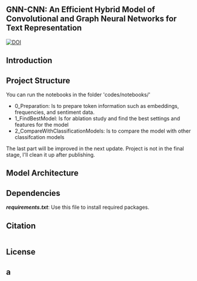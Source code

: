 
## GNN-CNN: An Efficient Hybrid Model of Convolutional and Graph Neural Networks for Text Representation

[![DOI](https://zenodo.org/badge/DOI/10.5281/zenodo.15857891.svg)](https://doi.org/10.5281/zenodo.15857891)


## Introduction

## Project Structure
You can run the notebooks in the folder 'codes/notebooks/'
 - 0_Preparation: Is to prepare token information such as embeddings, frequencies, and sentiment data.
 - 1_FindBestModel: Is for ablation study and find the best settings and features for the model
 - 2_CompareWithClassificationModels: Is to compare the model with other classifcation models
   
The last part will be improved in the next update. Project is not in the final stage, I'll clean it up after publishing.

## Model Architecture


## Dependencies

**_requirements.txt_**: Use this file to install required packages.

## Citation

```bibtext

```

## License



## a

